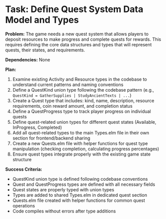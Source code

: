 # Task: Define Quest System Data Model and Types

**Problem:** The game needs a new quest system that allows players to deposit resources to make progress and complete quests for rewards. This requires defining the core data structures and types that will represent quests, their states, and requirements.

**Dependencies:** None

**Plan:**
1. Examine existing Activity and Resource types in the codebase to understand current patterns and naming conventions
2. Define a QuestKind union type following the codebase pattern (e.g., `QuestKind = GatherSupplies | StudyAncientTexts | ...`)
3. Create a Quest type that includes: kind, name, description, resource requirements, coin reward amount, and completion status
4. Define a QuestProgress type to track player progress on individual quests
5. Define quest-related union types for different quest states (Available, InProgress, Completed)
6. Add all quest-related types to the main Types.elm file in their own section for frontend/backend sharing
7. Create a new Quests.elm file with helper functions for quest type manipulation (checking completion, calculating progress percentages)
8. Ensure quest types integrate properly with the existing game state structure

**Success Criteria:** 
- QuestKind union type is defined following codebase conventions
- Quest and QuestProgress types are defined with all necessary fields
- Quest states are properly typed with union types
- Types are added to shared Types.elm in dedicated quest section
- Quests.elm file created with helper functions for common quest operations
- Code compiles without errors after type additions